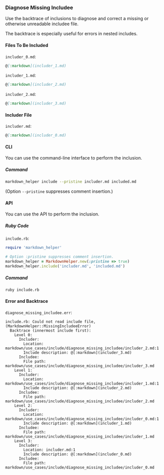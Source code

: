 ### Diagnose Missing Includee

Use the backtrace of inclusions to diagnose and correct a missing or otherwise unreadable includee file.

The backtrace is especially useful for errors in nested includes.

#### Files To Be Included

```includer_0.md```:
```markdown
@[:markdown](includer_1.md)
```

```includer_1.md```:
```markdown
@[:markdown](includer_2.md)
```

```includer_2.md```:
```markdown
@[:markdown](includer_3.md)
```

#### Includer File

```includer.md```:
```markdown
@[:markdown](includer_0.md)
```

#### CLI

You can use the command-line interface to perform the inclusion.

##### Command

```sh
markdown_helper include --pristine includer.md included.md
```

(Option ```--pristine``` suppresses comment insertion.)

#### API

You can use the API to perform the inclusion.

##### Ruby Code

```include.rb```:
```ruby
require 'markdown_helper'

# Option :pristine suppresses comment insertion.
markdown_helper = MarkdownHelper.new(:pristine => true)
markdown_helper.include('includer.md', 'included.md')
```

##### Command

```sh
ruby include.rb
```

#### Error and Backtrace

```diagnose_missing_includee.err```:
```
include.rb: Could not read include file, (MarkdownHelper::MissingIncludeeError)
  Backtrace (innermost include first):
    Level 0:
      Includer:
        Location: markdown/use_cases/include/diagnose_missing_includee/includer_2.md:1
        Include description: @[:markdown](includer_3.md)
      Includee:
        File path: markdown/use_cases/include/diagnose_missing_includee/includer_3.md
    Level 1:
      Includer:
        Location: markdown/use_cases/include/diagnose_missing_includee/includer_1.md:1
        Include description: @[:markdown](includer_2.md)
      Includee:
        File path: markdown/use_cases/include/diagnose_missing_includee/includer_2.md
    Level 2:
      Includer:
        Location: markdown/use_cases/include/diagnose_missing_includee/includer_0.md:1
        Include description: @[:markdown](includer_1.md)
      Includee:
        File path: markdown/use_cases/include/diagnose_missing_includee/includer_1.md
    Level 3:
      Includer:
        Location: includer.md:1
        Include description: @[:markdown](includer_0.md)
      Includee:
        File path: markdown/use_cases/include/diagnose_missing_includee/includer_0.md
```
